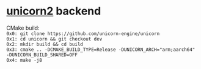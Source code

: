 # [unicorn2](https://github.com/unicorn-engine/unicorn) backend

CMake build:<br>
` 0x0: git clone https://github.com/unicorn-engine/unicorn `<br>
` 0x1: cd unicorn && git checkout dev `<br>
` 0x2: mkdir build && cd build `<br>
` 0x3: cmake .. -DCMAKE_BUILD_TYPE=Release -DUNICORN_ARCH="arm;aarch64" -DUNICORN_BUILD_SHARED=OFF `<br>
` 0x4: make -j8 `<br>
